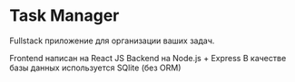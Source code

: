 # Task Manager

Fullstack приложение для организации ваших задач.

Frontend написан на React JS
Backend на Node.js + Express
В качестве базы данных используется SQlite (без ORM)
